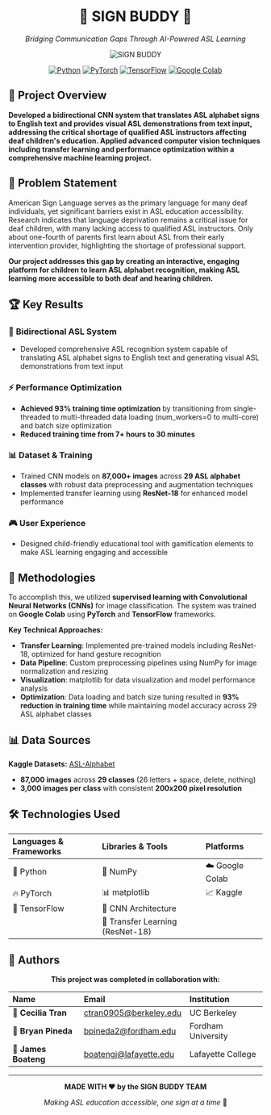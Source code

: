 <div align="center">

# 🤟 SIGN BUDDY 🤟

*Bridging Communication Gaps Through AI-Powered ASL Learning*

![SIGN BUDDY](https://github.com/user-attachments/assets/67ec914b-0a20-4a3b-8580-48088d655857)

[![Python](https://img.shields.io/badge/Python-3776AB?style=for-the-badge&logo=python&logoColor=white)](https://python.org)
[![PyTorch](https://img.shields.io/badge/PyTorch-EE4C2C?style=for-the-badge&logo=pytorch&logoColor=white)](https://pytorch.org)
[![TensorFlow](https://img.shields.io/badge/TensorFlow-FF6F00?style=for-the-badge&logo=tensorflow&logoColor=white)](https://tensorflow.org)
[![Google Colab](https://img.shields.io/badge/Google_Colab-F9AB00?style=for-the-badge&logo=google-colab&logoColor=white)](https://colab.research.google.com)

</div>

## 🎯 **Project Overview**

**Developed a bidirectional CNN system that translates ASL alphabet signs to English text and provides visual ASL demonstrations from text input, addressing the critical shortage of qualified ASL instructors affecting deaf children's education. Applied advanced computer vision techniques including transfer learning and performance optimization within a comprehensive machine learning project.**

## 🚨 **Problem Statement**

American Sign Language serves as the primary language for many deaf individuals, yet significant barriers exist in ASL education accessibility. Research indicates that language deprivation remains a critical issue for deaf children, with many lacking access to qualified ASL instructors. Only about one-fourth of parents first learn about ASL from their early intervention provider, highlighting the shortage of professional support. 

**Our project addresses this gap by creating an interactive, engaging platform for children to learn ASL alphabet recognition, making ASL learning more accessible to both deaf and hearing children.**

## 🏆 **Key Results**

### 🔄 **Bidirectional ASL System**
- Developed comprehensive ASL recognition system capable of translating ASL alphabet signs to English text and generating visual ASL demonstrations from text input

### ⚡ **Performance Optimization**
- **Achieved 93% training time optimization** by transitioning from single-threaded to multi-threaded data loading (num_workers=0 to multi-core) and batch size optimization
- **Reduced training time from 7+ hours to 30 minutes**

### 📊 **Dataset & Training**
- Trained CNN models on **87,000+ images** across **29 ASL alphabet classes** with robust data preprocessing and augmentation techniques
- Implemented transfer learning using **ResNet-18** for enhanced model performance

### 🎮 **User Experience**
- Designed child-friendly educational tool with gamification elements to make ASL learning engaging and accessible

## 🔬 **Methodologies**

To accomplish this, we utilized **supervised learning with Convolutional Neural Networks (CNNs)** for image classification. The system was trained on **Google Colab** using **PyTorch** and **TensorFlow** frameworks. 

**Key Technical Approaches:**
- **Transfer Learning**: Implemented pre-trained models including ResNet-18, optimized for hand gesture recognition
- **Data Pipeline**: Custom preprocessing pipelines using NumPy for image normalization and resizing
- **Visualization**: matplotlib for data visualization and model performance analysis
- **Optimization**: Data loading and batch size tuning resulted in **93% reduction in training time** while maintaining model accuracy across 29 ASL alphabet classes

## 📊 **Data Sources**

**Kaggle Datasets:** [ASL-Alphabet](https://www.kaggle.com/datasets/grassknoted/asl-alphabet)
- **87,000 images** across **29 classes** (26 letters + space, delete, nothing)
- **3,000 images per class** with consistent **200x200 pixel resolution**

## 🛠️ **Technologies Used**

<div align="center">

| **Languages & Frameworks** | **Libraries & Tools** | **Platforms** |
|:---------------------------|:---------------------|:--------------|
| 🐍 Python | 🔢 NumPy | ☁️ Google Colab |
| 🔥 PyTorch | 📊 matplotlib | 📈 Kaggle |
| 🧠 TensorFlow | 🧱 CNN Architecture | |
| | 🔄 Transfer Learning (ResNet-18) | |

</div>

## 👥 **Authors**

<div align="center">

**This project was completed in collaboration with:**

| **Name** | **Email** | **Institution** |
|:---------|:----------|:----------------|
| 🌟 **Cecilia Tran** | [ctran0905@berkeley.edu](mailto:ctran0905@berkeley.edu) | UC Berkeley |
| 🎯 **Bryan Pineda** | [bpineda2@fordham.edu](mailto:bpineda2@fordham.edu) | Fordham University |
| 🚀 **James Boateng** | [boatengj@lafayette.edu](mailto:boatengj@lafayette.edu) | Lafayette College |

</div>

---

<div align="center">

**MADE WITH ❤️ by the SIGN BUDDY TEAM**

*Making ASL education accessible, one sign at a time* 🤟

</div>

